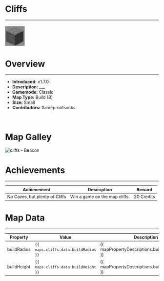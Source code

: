 <!-- replace _map_ with the actual map name -->
<!-- change gamemode type for the Map data description  -->
# Cliffs

***

#### ![cliffsicon](../assets/maps/cliffs/cliffs-icon.jpg)

# Overview
***
- **Introduced:** v1.7.0
- **Description:** ___
- **Gamemode:** Classic
- **Map Type:** Build (B)
- **Size:** Small
- **Contributors:** flameproofsocks

<br />  

# Map Galley
![cliffs - Beacon](../assets/maps/cliffs/ '')

# Achievements
***

| Achievement | Description | Reward |
| ----- | ----- | ------ |
| No Caves, but plenty of Cliffs | Win a game on the map cliffs. | 20 Credits |



# Map Data
***

| Property | Value | Description |
| ----------- | ----------- | ------ |
| buildRadius |`{{ maps.cliffs.data.buildRadius }}`| {{ mapPropertyDescriptions.buildRadius.classic }} |
| buildHeight |`{{ maps.cliffs.data.buildHeight }}`| {{ mapPropertyDescriptions.buildHeight.classic }} |